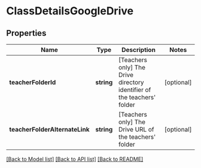 # ClassDetailsGoogleDrive

## Properties
Name | Type | Description | Notes
------------ | ------------- | ------------- | -------------
**teacherFolderId** | **string** | [Teachers only] The Drive directory identifier of the teachers&#39; folder | [optional] 
**teacherFolderAlternateLink** | **string** | [Teachers only] The Drive URL of the teachers&#39; folder | [optional] 

[[Back to Model list]](../README.md#documentation-for-models) [[Back to API list]](../README.md#documentation-for-api-endpoints) [[Back to README]](../README.md)


